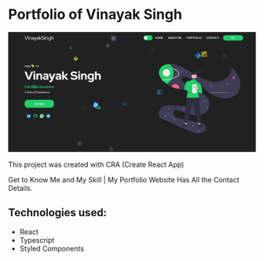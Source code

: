 # Portfolio of Vinayak Singh

<img src ="https://github.com/CodeVinayak/CodeVinayak/blob/5920a79f4c5977332a67caf91125241cf0fc46b5/www.vinayaksingh.in.png" />
 
This project was created with CRA (Create React App)

Get to Know Me and My Skill | My Portfolio Website Has All the Contact Details.

## Technologies used:
- React
- Typescript
- Styled Components
 
